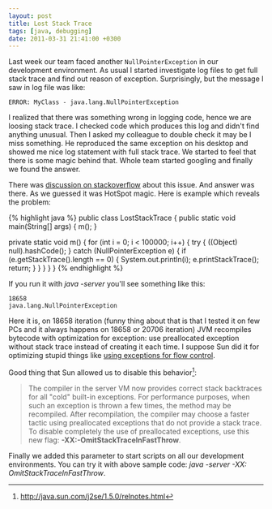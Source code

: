 ```yaml
---
layout: post
title: Lost Stack Trace
tags: [java, debugging]
date: 2011-03-31 21:41:00 +0300
---
```

Last week our team faced another `NullPointerException` in our	development environment. As usual I started investigate log files to get full stack trace and find out reason of exception. Surprisingly, but the message I saw in log file was like:

	ERROR: MyClass - java.lang.NullPointerException

I realized that there was something wrong in logging code, hence we are loosing stack trace. I checked code which produces this log and didn\'t find anything unusual. Then I asked my colleague to double check it may be I miss something. He reproduced the same exception on his desktop and showed me nice log statement with full stack trace. We started to feel that there is some magic behind that. Whole team started googling and finally we found the answer.

<!-- more -->

There was [discussion on stackoverflow][1] about this issue. And answer was there. As we guessed it was HotSpot magic. Here is example which reveals the problem:    

{% highlight java %}
public class LostStackTrace {
  public static void main(String[] args) {
    m();
  }

  private static void m() {
    for (int i = 0; i < 100000; i++) {
      try {
        ((Object) null).hashCode();
      } catch (NullPointerException e) {
        if (e.getStackTrace().length == 0) {
          System.out.println(i);
          e.printStackTrace();
          return;
        }
      }
    }
  }
}
{% endhighlight %}

If you run it with *java -server* you\'ll see something like this:

	18658
	java.lang.NullPointerException


Here it is, on 18658 iteration (funny thing about that is that I tested it on few PCs and it always happens on 18658 or 20706 iteration) JVM recompiles bytecode with optimization for exception: use preallocated exception without stack trace instead of creating it each time. I suppose Sun did it for optimizing stupid things like [using exceptions for flow control][2].

Good thing that Sun allowed us to disable this behavior[^1]:

> The compiler in the server VM now provides correct stack backtraces
> for all \"cold\" built-in exceptions. For performance purposes, when
> such an exception is thrown a few times, the method may be recompiled.
> After recompilation, the compiler may choose a faster tactic using
> preallocated exceptions that do not provide a stack trace. To disable
> completely the use of preallocated exceptions, use this new flag: **-XX:-OmitStackTraceInFastThrow**.

Finally we added this parameter to start scripts on all our development environments. You can try it with above sample code: *java -server -XX: OmitStackTraceInFastThrow*.

[1]: http://stackoverflow.com/questions/2411487/nullpointerexception-in-java-with-no-stacktrace 
[2]: http://www.google.com/search?q=using+exceptions+for+flow+control 

[^1]: http://java.sun.com/j2se/1.5.0/relnotes.html
